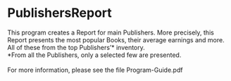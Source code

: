# PublishersReport
This program creates a Report for main Publishers. More precisely, this Report presents the most popular Books, their average earnings and more. All of these from the top Publishers’* inventory.
<br/>
*From all the Publishers, only a selected few are presented.
<br/>
<br/>
For more information, please see the file Program-Guide.pdf 
